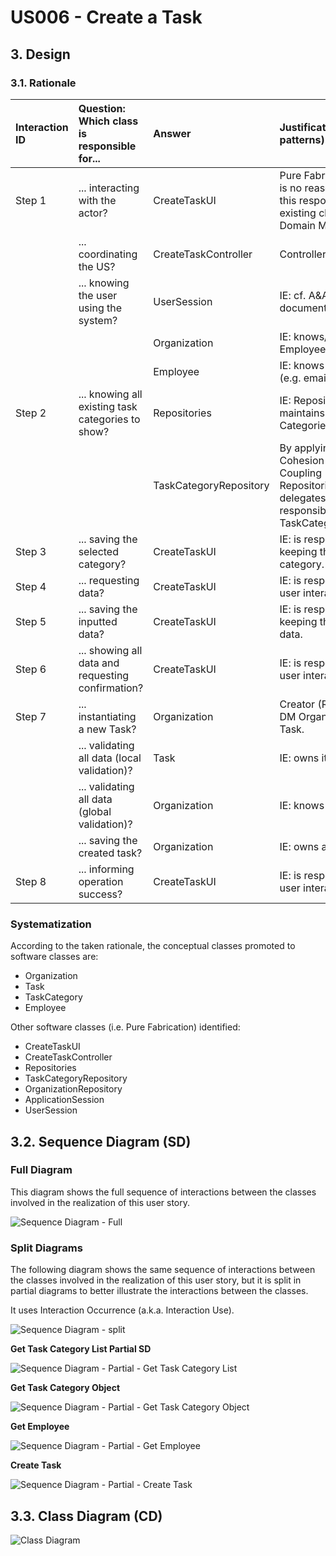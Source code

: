 # US006 - Create a Task

## 3. Design

### 3.1. Rationale

| Interaction ID | Question: Which class is responsible for...        | Answer                 | Justification (with patterns)                                                                                                       |
|:---------------|:---------------------------------------------------|:-----------------------|:------------------------------------------------------------------------------------------------------------------------------------|
| Step 1         | ... interacting with the actor?                    | CreateTaskUI           | Pure Fabrication: there is no reason to assign this responsibility to any existing class in the Domain Model.                       |
|                | ... coordinating the US?                           | CreateTaskController   | Controller                                                                                                                          |
|                | ... knowing the user using the system?             | UserSession            | IE: cf. A&A component documentation.                                                                                                |
|                |                                                    | Organization           | IE: knows/has its own Employees                                                                                                     |
|                |                                                    | Employee               | IE: knows its own data (e.g. email)                                                                                                 |
| Step 2         | ... knowing all existing task categories to show?  | Repositories           | IE: Repositories maintains Task Categories.                                                                                         |
|                |                                                    | TaskCategoryRepository | By applying High Cohesion (HC) + Low Coupling (LC) on class Repositories, it delegates the responsibility on TaskCategoryContainer. |
| Step 3         | ... saving the selected category?                  | CreateTaskUI           | IE: is responsible for keeping the selected category.                                                                               |
| Step 4         | ... requesting data?                               | CreateTaskUI           | IE: is responsible for user interactions.                                                                                           |
| Step 5         | ... saving the inputted data?                      | CreateTaskUI           | IE: is responsible for keeping the inputted data.                                                                                   |
| Step 6         | ... showing all data and requesting confirmation?  | CreateTaskUI           | IE: is responsible for user interactions.                                                                                           |              
| Step 7         | ... instantiating a new Task?                      | Organization           | Creator (Rule 1): in the DM Organization has a Task.                                                                                |
|                | ... validating all data (local validation)?        | Task                   | IE: owns its data.                                                                                                                  | 
|                | ... validating all data (global validation)?       | Organization           | IE: knows all its tasks.                                                                                                            | 
|                | ... saving the created task?                       | Organization           | IE: owns all its tasks.                                                                                                             | 
| Step 8         | ... informing operation success?                   | CreateTaskUI           | IE: is responsible for user interactions.                                                                                           | 

### Systematization ##

According to the taken rationale, the conceptual classes promoted to software classes are: 

* Organization
* Task
* TaskCategory
* Employee

Other software classes (i.e. Pure Fabrication) identified: 

* CreateTaskUI  
* CreateTaskController
* Repositories
* TaskCategoryRepository
* OrganizationRepository
* ApplicationSession
* UserSession


## 3.2. Sequence Diagram (SD)

### Full Diagram

This diagram shows the full sequence of interactions between the classes involved in the realization of this user story.

![Sequence Diagram - Full](svg/US006-SD-full.svg)

### Split Diagrams

The following diagram shows the same sequence of interactions between the classes involved in the realization of this user story, but it is split in partial diagrams to better illustrate the interactions between the classes.

It uses Interaction Occurrence (a.k.a. Interaction Use).

![Sequence Diagram - split](svg/US006-SD-split.svg)

**Get Task Category List Partial SD**

![Sequence Diagram - Partial - Get Task Category List](svg/US006-SD-partial-get-task-category-list.svg)

**Get Task Category Object**

![Sequence Diagram - Partial - Get Task Category Object](svg/US006-SD-partial-get-task-category.svg)

**Get Employee**

![Sequence Diagram - Partial - Get Employee](svg/US006-SD-partial-get-employee.svg)

**Create Task**

![Sequence Diagram - Partial - Create Task](svg/US006-SD-partial-create-task.svg)

## 3.3. Class Diagram (CD)

![Class Diagram](svg/US006-CD.svg)